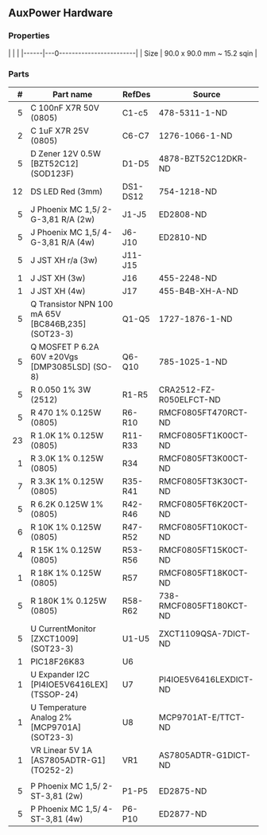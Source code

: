 ## AuxPower Hardware


### Properties

|      |                            |
|------|---0------------------------|
| Size | 90.0 x 90.0 mm ~ 15.2 sqin |


### Parts

|  # | Part name                                          | RefDes   | Source                                                      |
|---:|----------------------------------------------------|----------|-------------------------------------------------------------|
|  5 | C 100nF X7R 50V (0805)                             | C1-c5    | 478-5311-1-ND                                               |
|  2 | C 1uF X7R 25V (0805)                               | C6-C7    | 1276-1066-1-ND                                              |
|  5 | D Zener 12V 0.5W [BZT52C12] (SOD123F)              | D1-D5    | 4878-BZT52C12DKR-ND                                         |
| 12 | DS LED Red (3mm)                                   | DS1-DS12 | 754-1218-ND                                                 |
|  5 | J Phoenix MC 1,5/ 2-G-3,81 R/A (2w)                | J1-J5    | ED2808-ND                                                   |
|  5 | J Phoenix MC 1,5/ 4-G-3,81 R/A (4w)                | J6-J10   | ED2810-ND                                                   |
|  5 | J JST XH r/a (3w)                                  | J11-J15  |                                                             |
|  1 | J JST XH (3w)                                      | J16      | 455-2248-ND                                                 |
|  1 | J JST XH (4w)                                      | J17      | 455-B4B-XH-A-ND                                             |
|  5 | Q Transistor NPN 100 mA 65V [BC846B,235] (SOT23-3) | Q1-Q5    | 1727-1876-1-ND                                              |
|  5 | Q MOSFET P 6.2A 60V ±20Vgs [DMP3085LSD] (SO-8)     | Q6-Q10   | 785-1025-1-ND                                               |
|  5 | R 0.050 1% 3W (2512)                               | R1-R5    | CRA2512-FZ-R050ELFCT-ND                                     |
|  5 | R 470 1% 0.125W (0805)                             | R6-R10   | RMCF0805FT470RCT-ND                                         |
| 23 | R 1.0K 1% 0.125W (0805)                            | R11-R33  | RMCF0805FT1K00CT-ND                                         |
|  1 | R 3.0K 1% 0.125W (0805)                            | R34      | RMCF0805FT3K00CT-ND                                         |
|  7 | R 3.3K 1% 0.125W (0805)                            | R35-R41  | RMCF0805FT3K30CT-ND                                         |
|  5 | R 6.2K 0.125W 1% (0805)                            | R42-R46  | RMCF0805FT6K20CT-ND                                         |
|  6 | R 10K 1% 0.125W (0805)                             | R47-R52  | RMCF0805FT10K0CT-ND                                         |
|  4 | R 15K 1% 0.125W (0805)                             | R53-R56  | RMCF0805FT15K0CT-ND                                         |
|  1 | R 18K 1% 0.125W (0805)                             | R57      | RMCF0805FT18K0CT-ND                                         |
|  5 | R 180K 1% 0.125W (0805)                            | R58-R62  | 738-RMCF0805FT180KCT-ND                                     |
|  5 | U CurrentMonitor [ZXCT1009] (SOT23-3)              | U1-U5    | ZXCT1109QSA-7DICT-ND                                        |
|  1 | PIC18F26K83                                        | U6       |                                                             |
|  1 | U Expander I2C [PI4IOE5V6416LEX] (TSSOP-24)        | U7       | PI4IOE5V6416LEXDICT-ND                                      |
|  1 | U Temperature Analog 2% [MCP9701A] (SOT23-3)       | U8       | MCP9701AT-E/TTCT-ND                                         |
|  1 | VR Linear 5V 1A [AS7805ADTR-G1] (TO252-2)          | VR1      | AS7805ADTR-G1DICT-ND                                        |
|    |                                                    |          |                                                             |
|  5 | P Phoenix MC 1,5/ 2-ST-3,81 (2w)                   | P1-P5    | ED2875-ND                                                   |
|  5 | P Phoenix MC 1,5/ 4-ST-3,81 (4w)                   | P6-P10   | ED2877-ND                                                   |
